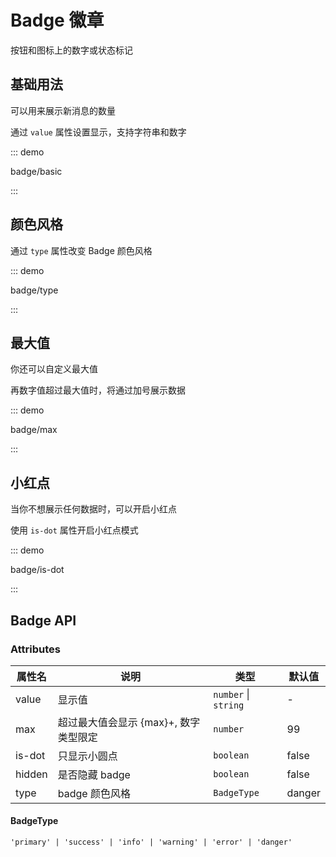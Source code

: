 # Badge 徽章

按钮和图标上的数字或状态标记

## 基础用法

可以用来展示新消息的数量

通过 `value` 属性设置显示，支持字符串和数字

::: demo

badge/basic

:::

## 颜色风格

通过 `type` 属性改变 Badge 颜色风格

::: demo

badge/type

:::

## 最大值

你还可以自定义最大值

再数字值超过最大值时，将通过加号展示数据

::: demo

badge/max

:::

## 小红点

当你不想展示任何数据时，可以开启小红点

使用 `is-dot` 属性开启小红点模式

::: demo

badge/is-dot

:::

## Badge API

### Attributes

| 属性名 | 说明                                  | 类型                 | 默认值 |
| ------ | ------------------------------------- | -------------------- | ------ |
| value  | 显示值                                | `number` \| `string` | -      |
| max    | 超过最大值会显示 {max}+, 数字类型限定 | `number`             | 99     |
| is-dot | 只显示小圆点                          | `boolean`            | false  |
| hidden | 是否隐藏 badge                        | `boolean`            | false  |
| type   | badge 颜色风格                        | `BadgeType`          | danger |

#### BadgeType

`'primary' | 'success' | 'info' | 'warning' | 'error' | 'danger'`
